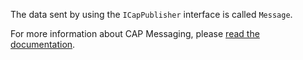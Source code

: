 The data sent by using the `ICapPublisher` interface is called `Message`.

For more information about CAP Messaging, please [read the documentation](https://cap.dotnetcore.xyz/user-guide/en/cap/messaging/).